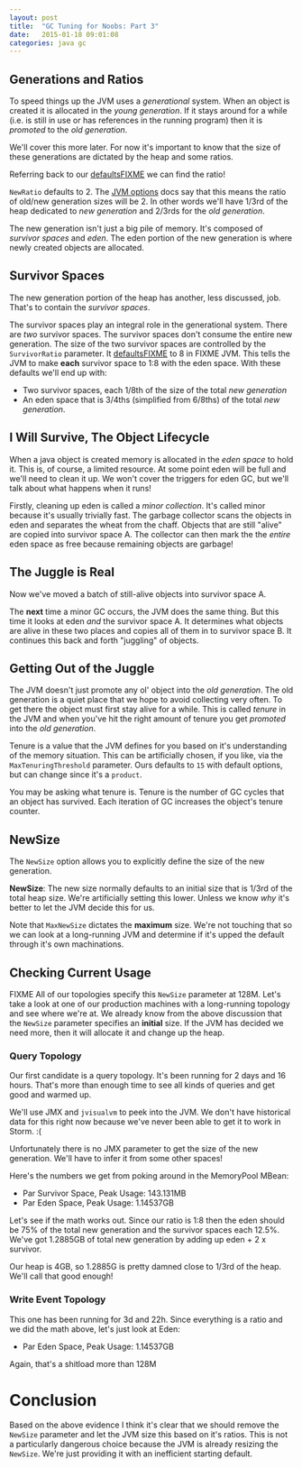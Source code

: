 ```yaml
---
layout: post
title:  "GC Tuning for Noobs: Part 3"
date:   2015-01-18 09:01:08
categories: java gc
---
```


## Generations and Ratios

To speed things up the JVM uses a *generational* system. When an object is created it is allocated in the *young generation*. If it stays around for a while (i.e. is still in use or has references in the running program) then it is *promoted* to the *old generation*.

We'll cover this more later. For now it's important to know that the size of these generations are dictated by the heap and some ratios.

Referring back to our [defaultsFIXME]() we can find the ratio!

`NewRatio` defaults to 2. The [JVM options](http://www.oracle.com/technetwork/java/javase/tech/vmoptions-jsp-140102.html) docs say that this means the ratio of old/new generation sizes will be 2. In other words we'll have 1/3rd of the heap dedicated to *new generation* and 2/3rds for the *old generation*.

The new generation isn't just a big pile of memory. It's composed of *survivor spaces* and *eden*. The eden portion of the new generation is where newly created objects are allocated.

## Survivor Spaces

The new generation portion of the heap has another, less discussed, job. That's to contain the *survivor spaces*.

The survivor spaces play an integral role in the generational system. There are *two* survivor spaces. The survivor spaces don't consume the entire new generation. The size of the two survivor spaces are controlled by the `SurvivorRatio` parameter. It [defaultsFIXME]() to 8 in FIXME JVM. This tells the JVM to make **each** survivor space to 1:8 with the eden space. With these defaults we'll end up with:

* Two survivor spaces, each 1/8th of the size of the total *new generation*
* An eden space that is 3/4ths (simplified from 6/8ths) of the total *new generation*.

## I Will Survive, The Object Lifecycle

When a java object is created memory is allocated in the *eden space* to hold it. This is, of course, a limited resource. At some point eden will be full and we'll need to clean it up. We won't cover the triggers for eden GC, but we'll talk about what happens when it runs!

Firstly, cleaning up eden is called a *minor collection*. It's called minor because it's usually trivially fast. The garbage collector scans the objects in eden and separates the wheat from the chaff. Objects that are still "alive" are copied into survivor space A. The collector can then mark the the *entire* eden space as free because remaining objects are garbage!

## The Juggle is Real

Now we've moved a batch of still-alive objects into survivor space A.

The **next** time a minor GC occurs, the JVM does the same thing. But this time it looks at eden *and* the survivor space A. It determines what objects are alive in these two places and copies all of them in to survivor space B. It continues this back and forth "juggling" of objects.

## Getting Out of the Juggle

The JVM doesn't just promote any ol' object into the *old generation*. The old generation is a quiet place that we hope to avoid collecting very often. To get there the object must first stay alive for a while. This is called *tenure* in the JVM and when you've hit the right amount of tenure you get *promoted* into the *old generation*.

Tenure is a value that the JVM defines for you based on it's understanding of the memory situation. This can be artificially chosen, if you like, via the `MaxTenuringThreshold` parameter. Ours defaults
to `15` with default options, but can change since it's a `product`.

You may be asking what tenure is. Tenure is the number of GC cycles that an object has survived. Each iteration of GC increases the object's tenure counter.

## NewSize

The `NewSize` option allows you to explicitly define the size of the new generation.

**NewSize**: The new size normally defaults to an initial size that is 1/3rd of the total heap size. We're artificially setting this lower. Unless we know *why* it's better to let the JVM decide this for us.

Note that `MaxNewSize` dictates the **maximum** size. We're not touching that so we can look at a long-running JVM and determine if it's upped the default through it's own machinations.

## Checking Current Usage

FIXME All of our topologies specify this `NewSize` parameter at 128M. Let's take a look at one of our production machines with a long-running topology and see where we're at. We already know from the above discussion that the `NewSize` parameter specifies an **initial** size. If the JVM has decided we need more, then it will allocate it and change up the heap.

### Query Topology

Our first candidate is a query topology. It's been running for 2 days and 16 hours. That's more than enough time to see all kinds of queries and get good and warmed up.

We'll use JMX and `jvisualvm` to peek into the JVM. We don't have historical data for this right now because we've never been able to get it to work in Storm. :(

Unfortunately there is no JMX parameter to get the size of the new generation. We'll have to infer it from some other spaces!

Here's the numbers we get from poking around in the MemoryPool MBean:

* Par Survivor Space, Peak Usage: 143.131MB
* Par Eden Space, Peak Usage: 1.14537GB

Let's see if the math works out. Since our ratio is 1:8 then the eden should be 75% of the total new generation and the survivor spaces each 12.5%. We've got 1.2885GB of total new generation by adding up eden + 2 x survivor.

Our heap is 4GB, so 1.2885G is pretty damned close to 1/3rd of the heap. We'll call that good enough!

### Write Event Topology

This one has been running for 3d and 22h. Since everything is a ratio and we did the math above, let's just look at Eden:

* Par Eden Space, Peak Usage: 1.14537GB

Again, that's a shitload more than 128M

# Conclusion

Based on the above evidence I think it's clear that we should remove the `NewSize` parameter and let the JVM size this based on it's ratios. This is not a particularly dangerous choice because the JVM is already resizing the `NewSize`. We're just providing it with an inefficient starting default.
